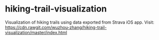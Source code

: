 # hiking-trail-visualization
Visualization of hiking trails using data exported from Strava iOS app.
Visit: https://cdn.rawgit.com/wuzhou-zhang/hiking-trail-visualization/master/index.html
